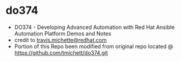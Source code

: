 # do374
* DO374 - Developing Advanced Automation with Red Hat Ansible Automation Platform Demos and Notes
* credit to travis.michette@redhat.com
* Portion of this Repo been modified from original repo located @ https://github.com/tmichett/do374.git
